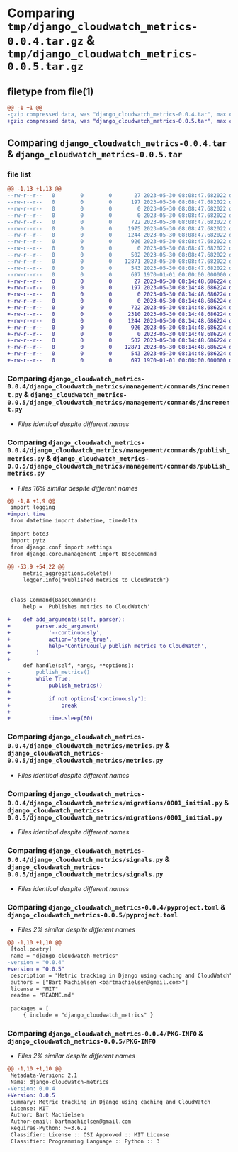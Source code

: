 # Comparing `tmp/django_cloudwatch_metrics-0.0.4.tar.gz` & `tmp/django_cloudwatch_metrics-0.0.5.tar.gz`

## filetype from file(1)

```diff
@@ -1 +1 @@
-gzip compressed data, was "django_cloudwatch_metrics-0.0.4.tar", max compression
+gzip compressed data, was "django_cloudwatch_metrics-0.0.5.tar", max compression
```

## Comparing `django_cloudwatch_metrics-0.0.4.tar` & `django_cloudwatch_metrics-0.0.5.tar`

### file list

```diff
@@ -1,13 +1,13 @@
--rw-r--r--   0        0        0       27 2023-05-30 08:08:47.682022 django_cloudwatch_metrics-0.0.4/README.md
--rw-r--r--   0        0        0      197 2023-05-30 08:08:47.682022 django_cloudwatch_metrics-0.0.4/django_cloudwatch_metrics/apps.py
--rw-r--r--   0        0        0        0 2023-05-30 08:08:47.682022 django_cloudwatch_metrics-0.0.4/django_cloudwatch_metrics/management/__init__.py
--rw-r--r--   0        0        0        0 2023-05-30 08:08:47.682022 django_cloudwatch_metrics-0.0.4/django_cloudwatch_metrics/management/commands/__init__.py
--rw-r--r--   0        0        0      722 2023-05-30 08:08:47.682022 django_cloudwatch_metrics-0.0.4/django_cloudwatch_metrics/management/commands/increment.py
--rw-r--r--   0        0        0     1975 2023-05-30 08:08:47.682022 django_cloudwatch_metrics-0.0.4/django_cloudwatch_metrics/management/commands/publish_metrics.py
--rw-r--r--   0        0        0     1244 2023-05-30 08:08:47.682022 django_cloudwatch_metrics-0.0.4/django_cloudwatch_metrics/metrics.py
--rw-r--r--   0        0        0      926 2023-05-30 08:08:47.682022 django_cloudwatch_metrics-0.0.4/django_cloudwatch_metrics/migrations/0001_initial.py
--rw-r--r--   0        0        0        0 2023-05-30 08:08:47.682022 django_cloudwatch_metrics-0.0.4/django_cloudwatch_metrics/migrations/__init__.py
--rw-r--r--   0        0        0      502 2023-05-30 08:08:47.682022 django_cloudwatch_metrics-0.0.4/django_cloudwatch_metrics/models.py
--rw-r--r--   0        0        0    12871 2023-05-30 08:08:47.682022 django_cloudwatch_metrics-0.0.4/django_cloudwatch_metrics/signals.py
--rw-r--r--   0        0        0      543 2023-05-30 08:08:47.682022 django_cloudwatch_metrics-0.0.4/pyproject.toml
--rw-r--r--   0        0        0      697 1970-01-01 00:00:00.000000 django_cloudwatch_metrics-0.0.4/PKG-INFO
+-rw-r--r--   0        0        0       27 2023-05-30 08:14:48.686224 django_cloudwatch_metrics-0.0.5/README.md
+-rw-r--r--   0        0        0      197 2023-05-30 08:14:48.686224 django_cloudwatch_metrics-0.0.5/django_cloudwatch_metrics/apps.py
+-rw-r--r--   0        0        0        0 2023-05-30 08:14:48.686224 django_cloudwatch_metrics-0.0.5/django_cloudwatch_metrics/management/__init__.py
+-rw-r--r--   0        0        0        0 2023-05-30 08:14:48.686224 django_cloudwatch_metrics-0.0.5/django_cloudwatch_metrics/management/commands/__init__.py
+-rw-r--r--   0        0        0      722 2023-05-30 08:14:48.686224 django_cloudwatch_metrics-0.0.5/django_cloudwatch_metrics/management/commands/increment.py
+-rw-r--r--   0        0        0     2310 2023-05-30 08:14:48.686224 django_cloudwatch_metrics-0.0.5/django_cloudwatch_metrics/management/commands/publish_metrics.py
+-rw-r--r--   0        0        0     1244 2023-05-30 08:14:48.686224 django_cloudwatch_metrics-0.0.5/django_cloudwatch_metrics/metrics.py
+-rw-r--r--   0        0        0      926 2023-05-30 08:14:48.686224 django_cloudwatch_metrics-0.0.5/django_cloudwatch_metrics/migrations/0001_initial.py
+-rw-r--r--   0        0        0        0 2023-05-30 08:14:48.686224 django_cloudwatch_metrics-0.0.5/django_cloudwatch_metrics/migrations/__init__.py
+-rw-r--r--   0        0        0      502 2023-05-30 08:14:48.686224 django_cloudwatch_metrics-0.0.5/django_cloudwatch_metrics/models.py
+-rw-r--r--   0        0        0    12871 2023-05-30 08:14:48.686224 django_cloudwatch_metrics-0.0.5/django_cloudwatch_metrics/signals.py
+-rw-r--r--   0        0        0      543 2023-05-30 08:14:48.686224 django_cloudwatch_metrics-0.0.5/pyproject.toml
+-rw-r--r--   0        0        0      697 1970-01-01 00:00:00.000000 django_cloudwatch_metrics-0.0.5/PKG-INFO
```

### Comparing `django_cloudwatch_metrics-0.0.4/django_cloudwatch_metrics/management/commands/increment.py` & `django_cloudwatch_metrics-0.0.5/django_cloudwatch_metrics/management/commands/increment.py`

 * *Files identical despite different names*

### Comparing `django_cloudwatch_metrics-0.0.4/django_cloudwatch_metrics/management/commands/publish_metrics.py` & `django_cloudwatch_metrics-0.0.5/django_cloudwatch_metrics/management/commands/publish_metrics.py`

 * *Files 16% similar despite different names*

```diff
@@ -1,8 +1,9 @@
 import logging
+import time
 from datetime import datetime, timedelta
 
 import boto3
 import pytz
 from django.conf import settings
 from django.core.management import BaseCommand
 
@@ -53,9 +54,22 @@
     metric_aggregations.delete()
     logger.info("Published metrics to CloudWatch")
 
 
 class Command(BaseCommand):
     help = 'Publishes metrics to CloudWatch'
 
+    def add_arguments(self, parser):
+        parser.add_argument(
+            '--continuously',
+            action='store_true',
+            help='Continuously publish metrics to CloudWatch',
+        )
+
     def handle(self, *args, **options):
-        publish_metrics()
+        while True:
+            publish_metrics()
+
+            if not options['continuously']:
+                break
+
+            time.sleep(60)
```

### Comparing `django_cloudwatch_metrics-0.0.4/django_cloudwatch_metrics/metrics.py` & `django_cloudwatch_metrics-0.0.5/django_cloudwatch_metrics/metrics.py`

 * *Files identical despite different names*

### Comparing `django_cloudwatch_metrics-0.0.4/django_cloudwatch_metrics/migrations/0001_initial.py` & `django_cloudwatch_metrics-0.0.5/django_cloudwatch_metrics/migrations/0001_initial.py`

 * *Files identical despite different names*

### Comparing `django_cloudwatch_metrics-0.0.4/django_cloudwatch_metrics/signals.py` & `django_cloudwatch_metrics-0.0.5/django_cloudwatch_metrics/signals.py`

 * *Files identical despite different names*

### Comparing `django_cloudwatch_metrics-0.0.4/pyproject.toml` & `django_cloudwatch_metrics-0.0.5/pyproject.toml`

 * *Files 2% similar despite different names*

```diff
@@ -1,10 +1,10 @@
 [tool.poetry]
 name = "django-cloudwatch-metrics"
-version = "0.0.4"
+version = "0.0.5"
 description = "Metric tracking in Django using caching and CloudWatch"
 authors = ["Bart Machielsen <bartmachielsen@gmail.com>"]
 license = "MIT"
 readme = "README.md"
 
 packages = [
     { include = "django_cloudwatch_metrics" }
```

### Comparing `django_cloudwatch_metrics-0.0.4/PKG-INFO` & `django_cloudwatch_metrics-0.0.5/PKG-INFO`

 * *Files 2% similar despite different names*

```diff
@@ -1,10 +1,10 @@
 Metadata-Version: 2.1
 Name: django-cloudwatch-metrics
-Version: 0.0.4
+Version: 0.0.5
 Summary: Metric tracking in Django using caching and CloudWatch
 License: MIT
 Author: Bart Machielsen
 Author-email: bartmachielsen@gmail.com
 Requires-Python: >=3.6.2
 Classifier: License :: OSI Approved :: MIT License
 Classifier: Programming Language :: Python :: 3
```

